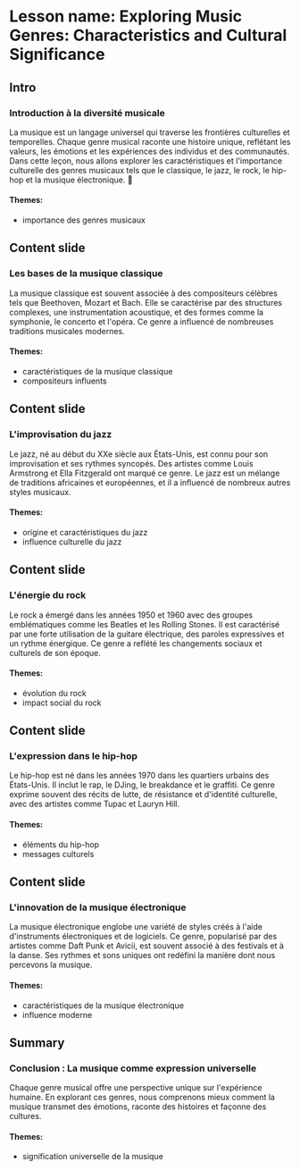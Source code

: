 # Lesson name: Exploring Music Genres: Characteristics and Cultural Significance

## Intro

### Introduction à la diversité musicale

La musique est un langage universel qui traverse les frontières culturelles et temporelles. Chaque genre musical raconte une histoire unique, reflétant les valeurs, les émotions et les expériences des individus et des communautés. Dans cette leçon, nous allons explorer les caractéristiques et l'importance culturelle des genres musicaux tels que le classique, le jazz, le rock, le hip-hop et la musique électronique. 🎵

#### **Themes:**
- importance des genres musicaux

## Content slide

### Les bases de la musique classique

La musique classique est souvent associée à des compositeurs célèbres tels que Beethoven, Mozart et Bach. Elle se caractérise par des structures complexes, une instrumentation acoustique, et des formes comme la symphonie, le concerto et l'opéra. Ce genre a influencé de nombreuses traditions musicales modernes.

#### **Themes:**
- caractéristiques de la musique classique
- compositeurs influents

## Content slide

### L'improvisation du jazz

Le jazz, né au début du XXe siècle aux États-Unis, est connu pour son improvisation et ses rythmes syncopés. Des artistes comme Louis Armstrong et Ella Fitzgerald ont marqué ce genre. Le jazz est un mélange de traditions africaines et européennes, et il a influencé de nombreux autres styles musicaux.

#### **Themes:**
- origine et caractéristiques du jazz
- influence culturelle du jazz

## Content slide

### L'énergie du rock

Le rock a émergé dans les années 1950 et 1960 avec des groupes emblématiques comme les Beatles et les Rolling Stones. Il est caractérisé par une forte utilisation de la guitare électrique, des paroles expressives et un rythme énergique. Ce genre a reflété les changements sociaux et culturels de son époque.

#### **Themes:**
- évolution du rock
- impact social du rock

## Content slide

### L'expression dans le hip-hop

Le hip-hop est né dans les années 1970 dans les quartiers urbains des États-Unis. Il inclut le rap, le DJing, le breakdance et le graffiti. Ce genre exprime souvent des récits de lutte, de résistance et d'identité culturelle, avec des artistes comme Tupac et Lauryn Hill.

#### **Themes:**
- éléments du hip-hop
- messages culturels

## Content slide

### L'innovation de la musique électronique

La musique électronique englobe une variété de styles créés à l'aide d'instruments électroniques et de logiciels. Ce genre, popularisé par des artistes comme Daft Punk et Avicii, est souvent associé à des festivals et à la danse. Ses rythmes et sons uniques ont redéfini la manière dont nous percevons la musique.

#### **Themes:**
- caractéristiques de la musique électronique
- influence moderne

## Summary

### Conclusion : La musique comme expression universelle

Chaque genre musical offre une perspective unique sur l'expérience humaine. En explorant ces genres, nous comprenons mieux comment la musique transmet des émotions, raconte des histoires et façonne des cultures.

#### **Themes:**
- signification universelle de la musique
